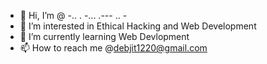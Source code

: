 - 👋 Hi, I’m @ -.. . -... .--- .. -
- 👀 I’m interested in Ethical Hacking and Web Development
- 🌱 I’m currently learning Web Devlopment
- 📫 How to reach me @debjit1220@gmail.com
